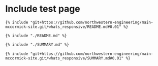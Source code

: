 # Include test page

```
{% include "git+https://github.com/northwestern-engineering/main-mccormick-site.git/whats_responsive/README.md#0.01" %}
```

```
{% include "./README.md" %}
```

```markdown
{% include "./SUMMARY.md" %}
```

```
{% include "git+https://github.com/northwestern-engineering/main-mccormick-site.git/whats_responsive/SUMMARY.md#0.01" %}
```






